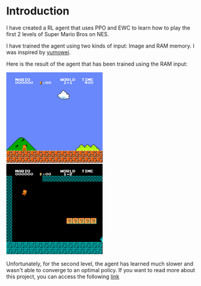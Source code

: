 # Introduction

I have created a RL agent that uses PPO and EWC to learn how to play the first 2 levels of Super Mario Bros on NES.

I have trained the agent using two kinds of input: Image and RAM memory. I was inspired by [yumowei](https://github.com/yumouwei/super-mario-bros-reinforcement-learning).

Here is the result of the agent that has been trained using the RAM input:

![First level](super_mario_bros_level_1_RAM.gif)
![Second level](super_mario_bros_level_2_RAM.gif)

Unfortunately, for the second level, the agent has learned much slower and wasn't able to converge to an optimal policy. If you want to read more about this project, you can access the following [link](https://www.overleaf.com/read/kdhwtzpftcwk#b6891e)